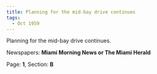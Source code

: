 ```yaml
---  
title: Planning for the mid-bay drive continues  
tags:  
  - Oct 1959  
---  
```

  
Planning for the mid-bay drive continues.  
  
Newspapers: **Miami Morning News or The Miami Herald**  
  
Page: **1**, Section: **B** 
